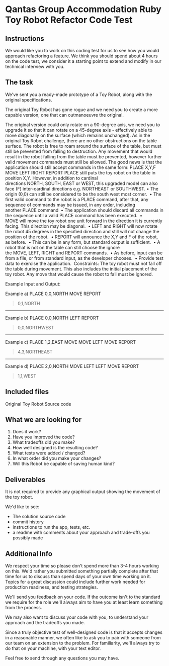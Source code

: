 # Qantas Group Accommodation Ruby Toy Robot Refactor Code Test

## Instructions

We would like you to work on this coding test for us to see how you would approach refactoring a feature. We think you should spend about 4 hours on the code test, we consider it a starting point to extend and modify in our technical interview with you.

## The task

We've sent you a ready-made prototype of a Toy Robot, along with the original specifications.

The original Toy Robot has gone rogue and we need you to create a more capable version; one that can outmanoeuvre the original.

The original version could only rotate on a 90-degree axis, we need you to upgrade it so that it can rotate on a 45-degree axis - effectively able to move diagonally on the surface (which remains unchanged).
As in the original Toy Robot challenge, there are no other obstructions on the table surface. The robot is free to roam around the surface of the table, but must still be prevented from falling to destruction. Any movement that would result in the robot falling from the table must be prevented, however further valid movement commands must still be allowed.
The good news is that the application should still accept commands in the same form:
PLACE X,Y,F
MOVE
LEFT
RIGHT
REPORT
PLACE still puts the toy robot on the table in position X,Y. However, in addition to cardinal directions NORTH, SOUTH, EAST or WEST, this upgraded model can also face (F) inter-cardinal directions e.g. NORTHEAST or SOUTHWEST.
	•	The origin (0,0) can still be considered to be the south west most corner. 
	•	The first valid command to the robot is a PLACE command, after that, any sequence of commands may be issued, in any order, including another PLACE command 
	•	The application should discard all commands in the sequence until a valid PLACE command has been executed. 
	•	MOVE will move the toy robot one unit forward in the direction it is currently facing. This direction may be diagonal. 
	•	LEFT and RIGHT will now rotate the robot 45 degrees in the specified direction and still will not change the position of the robot. 
	•	REPORT will announce the X,Y and F of the robot, as before. 
	•	This can be in any form, but standard output is sufficient. 
	•	A robot that is not on the table can still choose the ignore the MOVE, LEFT, RIGHT and REPORT commands. 
	•	As before, input can be from a file, or from standard input, as the developer chooses. 
	•	Provide test data to exercise the application. 
Constraints:
The toy robot must not fall off the table during movement. This also includes the initial placement of the toy robot. Any move that would cause the robot to fall must be ignored.

Example Input and Output:

Example a)
PLACE 0,0,NORTH
MOVE
REPORT

> 0,1,NORTH

---
Example b)
PLACE 0,0,NORTH
LEFT
REPORT

> 0,0,NORTHWEST

---
Example c)
PLACE 1,2,EAST
MOVE
MOVE
LEFT
MOVE
REPORT

> 4,3,NORTHEAST

---
Example d)
PLACE 2,0,NORTH
MOVE
LEFT
LEFT
MOVE
REPORT

> 1,1,WEST



## Included files

Original Toy Robot Source code


## What we are looking for

1. Does it work?
2. Have you improved the code?
3. What tradeoffs did you make?
4. How well designed is the resulting code?
5. What tests were added / changed?
6. In what order did you make your changes?
7. Will this Robot be capable of saving human kind?

## Deliverables

It is not required to provide any graphical output showing the movement of the toy robot.

We'd like to see:

- The solution source code
- commit history
- instructions to run the app, tests, etc.
- a readme with comments about your approach and trade-offs you possibly made


## Additional Info
We respect your time so please don't spend more than 3-4 hours working on this. We'd rather you submitted something partially complete after that time for us to discuss than spend days of your own time working on it. 
Topics for a great discussion could include further work needed for production readiness, and testing strategies.

We'll send you feedback on your code. If the outcome isn't to the standard we require for the role we'll always aim to have you at least learn something from the process.

We may also want to discuss your code with you, to understand your approach and the tradeoffs you made.

Since a truly objective test of well-designed code is that it accepts changes in a reasonable manner, we often like to ask you to pair with someone from our team on an extension to the problem. For familiarity, we'll always try to do that on your machine, with your text editor.

Feel free to send through any questions you may have.

